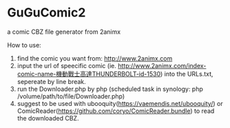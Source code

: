 # GuGuComic2
a comic CBZ file generator from 2animx

How to use:
1) find the comic you want from: http://www.2animx.com
2) input the url of speecific comic (ie. http://www.2animx.com/index-comic-name-機動戰士高達THUNDERBOLT-id-1530) into the URLs.txt, sepereate by line break.   
3) run the Downloader.php by php (scheduled task in synology: php /volume/path/to/file/Downloader.php)
4) suggest to be used with ubooquity(https://vaemendis.net/ubooquity/) or ComicReader(https://github.com/coryo/ComicReader.bundle) to read the downloaded CBZ.
